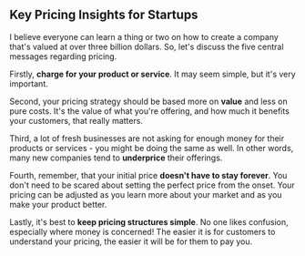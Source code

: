 ## Key Pricing Insights for Startups

I believe everyone can learn a thing or two on how to create a company that's valued at over three billion dollars. So, let's discuss the five central messages regarding pricing. 

Firstly, **charge for your product or service**. It may seem simple, but it's very important. 

Second, your pricing strategy should be based more on **value** and less on pure costs. It's the value of what you're offering, and how much it benefits your customers, that really matters.

Third, a lot of fresh businesses are not asking for enough money for their products or services - you might be doing the same as well. In other words, many new companies tend to **underprice** their offerings.

Fourth, remember, that your initial price **doesn't have to stay forever**. You don't need to be scared about setting the perfect price from the onset. Your pricing can be adjusted as you learn more about your market and as you make your product better.

Lastly, it's best to **keep pricing structures simple**. No one likes confusion, especially where money is concerned! The easier it is for customers to understand your pricing, the easier it will be for them to pay you.